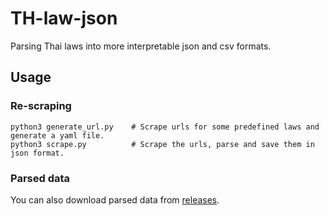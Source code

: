 # TH-law-json
Parsing Thai laws into more interpretable json and csv formats.

## Usage

### Re-scraping
``` Shell
python3 generate_url.py    # Scrape urls for some predefined laws and generate a yaml file.
python3 scrape.py          # Scrape the urls, parse and save them in json format.
```

### Parsed data
You can also download parsed data from [releases](https://github.com/Juno-T/TH-law-json/releases).